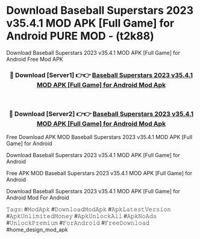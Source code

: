 # Download Baseball Superstars 2023 v35.4.1 MOD APK [Full Game] for Android PURE MOD - (t2k88)
Download Baseball Superstars 2023 v35.4.1 MOD APK [Full Game] for Android Free Mod APK

<div align="center">
<h3>🔴 Download [Server1] 👉👉 <a href="https://apk-comot.site?title=Baseball_Superstars_2023_v35.4.1_MOD_APK_[Full_Game]_for_Android">Baseball Superstars 2023 v35.4.1 MOD APK [Full Game] for Android Mod Apk</a></h3><br>

<h3>🔴 Download [Server2] 👉👉 <a href="https://apk-comot.site?title=Baseball_Superstars_2023_v35.4.1_MOD_APK_[Full_Game]_for_Android">Baseball Superstars 2023 v35.4.1 MOD APK [Full Game] for Android Mod Apk</a></h3>
</div>


Free Download APK MOD Baseball Superstars 2023 v35.4.1 MOD APK [Full Game] for Android

Download Baseball Superstars 2023 v35.4.1 MOD APK [Full Game] for Android 

Free APK MOD Baseball Superstars 2023 v35.4.1 MOD APK [Full Game] for Android 

Download Baseball Superstars 2023 v35.4.1 MOD APK [Full Game] for Android Mod For Android

𝚃𝚊𝚐𝚜: #𝙼𝚘𝚍𝙰𝚙𝚔 #𝙳𝚘𝚠𝚗𝚕𝚘𝚊𝚍𝙼𝚘𝚍𝙰𝚙𝚔 #𝙰𝚙𝚔𝙻𝚊𝚝𝚎𝚜𝚝𝚅𝚎𝚛𝚜𝚒𝚘𝚗 #𝙰𝚙𝚔𝚄𝚗𝚕𝚒𝚖𝚒𝚝𝚎𝚍𝙼𝚘𝚗𝚎𝚢 #𝙰𝚙𝚔𝚄𝚗𝚕𝚘𝚌𝚔𝙰𝚕𝚕 #𝙰𝚙𝚔𝙽𝚘𝙰𝚍𝚜 #𝚄𝚗𝚕𝚘𝚌𝚔𝙿𝚛𝚎𝚖𝚒𝚞𝚖 #𝙵𝚘𝚛𝙰𝚗𝚍𝚛𝚘𝚒𝚍 #𝙵𝚛𝚎𝚎𝙳𝚘𝚠𝚗𝚕𝚘𝚊𝚍 #home_design_mod_apk